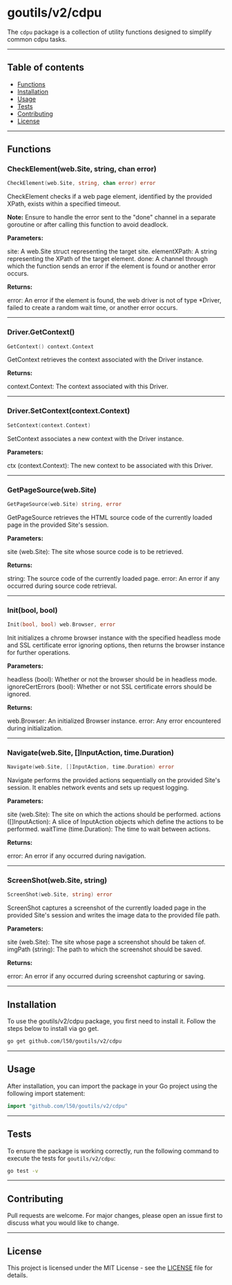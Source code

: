 # goutils/v2/cdpu

The `cdpu` package is a collection of utility functions
designed to simplify common cdpu tasks.

---

## Table of contents

- [Functions](#functions)
- [Installation](#installation)
- [Usage](#usage)
- [Tests](#tests)
- [Contributing](#contributing)
- [License](#license)

---

## Functions

### CheckElement(web.Site, string, chan error)

```go
CheckElement(web.Site, string, chan error) error
```

CheckElement checks if a web page element, identified by the provided XPath,
exists within a specified timeout.

**Note:** Ensure to handle the error sent to the "done" channel in a
separate goroutine or after calling this function to avoid deadlock.

**Parameters:**

site: A web.Site struct representing the target site.
elementXPath: A string representing the XPath of the target element.
done: A channel through which the function sends an error if the
element is found or another error occurs.

**Returns:**

error: An error if the element is found, the web driver is not of
type *Driver, failed to create a random wait time, or another error occurs.

---

### Driver.GetContext()

```go
GetContext() context.Context
```

GetContext retrieves the context associated with the Driver instance.

**Returns:**

context.Context: The context associated with this Driver.

---

### Driver.SetContext(context.Context)

```go
SetContext(context.Context)
```

SetContext associates a new context with the Driver instance.

**Parameters:**

ctx (context.Context): The new context to be associated with this Driver.

---

### GetPageSource(web.Site)

```go
GetPageSource(web.Site) string, error
```

GetPageSource retrieves the HTML source code of the currently loaded
page in the provided Site's session.

**Parameters:**

site (web.Site): The site whose source code is to be retrieved.

**Returns:**

string: The source code of the currently loaded page.
error: An error if any occurred during source code retrieval.

---

### Init(bool, bool)

```go
Init(bool, bool) web.Browser, error
```

Init initializes a chrome browser instance with the specified headless mode and
SSL certificate error ignoring options, then returns the browser instance for
further operations.

**Parameters:**

headless (bool): Whether or not the browser should be in headless mode.
ignoreCertErrors (bool): Whether or not SSL certificate errors should be ignored.

**Returns:**

web.Browser: An initialized Browser instance.
error: Any error encountered during initialization.

---

### Navigate(web.Site, []InputAction, time.Duration)

```go
Navigate(web.Site, []InputAction, time.Duration) error
```

Navigate performs the provided actions sequentially on the provided Site's
session. It enables network events and sets up request logging.

**Parameters:**

site (web.Site): The site on which the actions should be performed.
actions ([]InputAction): A slice of InputAction objects which define
the actions to be performed.
waitTime (time.Duration): The time to wait between actions.

**Returns:**

error: An error if any occurred during navigation.

---

### ScreenShot(web.Site, string)

```go
ScreenShot(web.Site, string) error
```

ScreenShot captures a screenshot of the currently loaded page in the
provided Site's session and writes the image data to the provided file path.

**Parameters:**

site (web.Site): The site whose page a screenshot should be taken of.
imgPath (string): The path to which the screenshot should be saved.

**Returns:**

error: An error if any occurred during screenshot capturing or saving.

---

## Installation

To use the goutils/v2/cdpu package, you first need to install it.
Follow the steps below to install via go get.

```bash
go get github.com/l50/goutils/v2/cdpu
```

---

## Usage

After installation, you can import the package in your Go project
using the following import statement:

```go
import "github.com/l50/goutils/v2/cdpu"
```

---

## Tests

To ensure the package is working correctly, run the following
command to execute the tests for `goutils/v2/cdpu`:

```bash
go test -v
```

---

## Contributing

Pull requests are welcome. For major changes,
please open an issue first to discuss what
you would like to change.

---

## License

This project is licensed under the MIT
License - see the [LICENSE](../LICENSE)
file for details.
